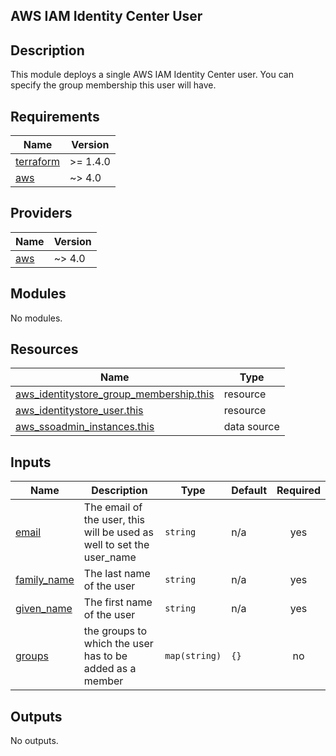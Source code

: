 ## AWS IAM Identity Center User
## Description
This module deploys a single AWS IAM Identity Center user. You can specify the group membership this user will have.

<!-- BEGIN_TF_DOCS -->
## Requirements

| Name | Version |
|------|---------|
| <a name="requirement_terraform"></a> [terraform](#requirement\_terraform) | >= 1.4.0 |
| <a name="requirement_aws"></a> [aws](#requirement\_aws) | ~> 4.0 |

## Providers

| Name | Version |
|------|---------|
| <a name="provider_aws"></a> [aws](#provider\_aws) | ~> 4.0 |

## Modules

No modules.

## Resources

| Name | Type |
|------|------|
| [aws_identitystore_group_membership.this](https://registry.terraform.io/providers/hashicorp/aws/latest/docs/resources/identitystore_group_membership) | resource |
| [aws_identitystore_user.this](https://registry.terraform.io/providers/hashicorp/aws/latest/docs/resources/identitystore_user) | resource |
| [aws_ssoadmin_instances.this](https://registry.terraform.io/providers/hashicorp/aws/latest/docs/data-sources/ssoadmin_instances) | data source |

## Inputs

| Name | Description | Type | Default | Required |
|------|-------------|------|---------|:--------:|
| <a name="input_email"></a> [email](#input\_email) | The email of the user, this will be used as well to set the user\_name | `string` | n/a | yes |
| <a name="input_family_name"></a> [family\_name](#input\_family\_name) | The last name of the user | `string` | n/a | yes |
| <a name="input_given_name"></a> [given\_name](#input\_given\_name) | The first name of the user | `string` | n/a | yes |
| <a name="input_groups"></a> [groups](#input\_groups) | the groups to which the user has to be added as a member | `map(string)` | `{}` | no |

## Outputs

No outputs.
<!-- END_TF_DOCS -->